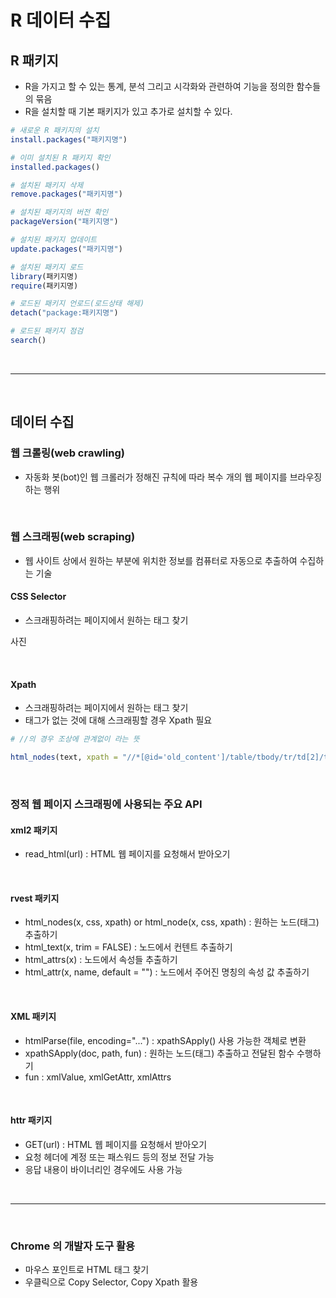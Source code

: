 # R 데이터 수집

## R 패키지

* R을 가지고 할 수 있는 통계, 분석 그리고 시각화와 관련하여 기능을 정의한 함수들의 묶음
* R을 설치할 때 기본 패키지가 있고 추가로 설치할 수 있다.

```R
# 새로운 R 패키지의 설치
install.packages("패키지명")

# 이미 설치된 R 패키지 확인
installed.packages()

# 설치된 패키지 삭제
remove.packages("패키지명")

# 설치된 패키지의 버전 확인
packageVersion("패키지명")

# 설치된 패키지 업데이트
update.packages("패키지명")

# 설치된 패키지 로드
library(패키지명)
require(패키지명)

# 로드된 패키지 언로드(로드상태 해제)
detach("package:패키지명")

# 로드된 패키지 점검
search()
```

<br>

---

<br>

## 데이터 수집

### 웹 크롤링(web crawling)

* 자동화 봇(bot)인 웹 크롤러가 정해진 규칙에 따라 복수 개의 웹 페이지를 브라우징 하는 행위

<br>

### 웹 스크래핑(web scraping)

* 웹 사이트 상에서 원하는 부분에 위치한 정보를 컴퓨터로 자동으로 추출하여 수집하는 기술 

#### CSS Selector

* 스크래핑하려는 페이지에서 원하는 태그 찾기

사진

<br>

#### Xpath

* 스크래핑하려는 페이지에서 원하는 태그 찾기 
* 태그가 없는 것에 대해 스크래핑할 경우 Xpath 필요

```R
# //의 경우 조상에 관계없이 라는 뜻

html_nodes(text, xpath = "//*[@id='old_content']/table/tbody/tr/td[2]/text()")
```

<br>

### 정적 웹 페이지 스크래핑에 사용되는 주요 API

#### xml2 패키지

* read_html(url) : HTML 웹 페이지를 요청해서 받아오기

<br>

#### rvest 패키지

* html_nodes(x, css, xpath) or html_node(x, css, xpath) : 원하는 노드(태그) 추출하기
* html_text(x, trim = FALSE) : 노드에서 컨텐트 추출하기
* html_attrs(x) : 노드에서 속성들 추출하기
* html_attr(x, name, default = "") : 노드에서 주어진 명칭의 속성 값 추출하기

<br>

#### XML 패키지

* htmlParse(file, encoding="...") : xpathSApply() 사용 가능한 객체로 변환
* xpathSApply(doc, path, fun) : 원하는 노드(태그) 추출하고 전달된 함수 수행하기
* fun : xmlValue, xmlGetAttr, xmlAttrs

<br>

#### httr 패키지

* GET(url) : HTML 웹 페이지를 요청해서 받아오기
* 요청 헤더에 계정 또는 패스워드 등의 정보 전달 가능
* 응답 내용이 바이너리인 경우에도 사용 가능

<br>

---

<br>

### Chrome 의 개발자 도구 활용

* 마우스 포인트로 HTML 태그 찾기
* 우클릭으로 Copy Selector, Copy Xpath 활용